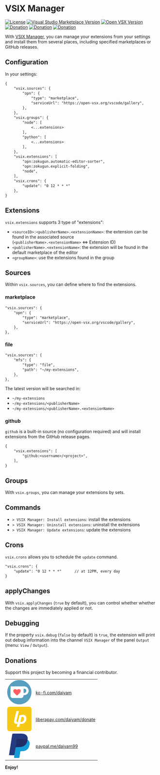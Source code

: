 VSIX Manager
============

[![License](https://img.shields.io/badge/license-MIT-blue.svg)](./LICENSE)
[![Visual Studio Marketplace Version](https://img.shields.io/visual-studio-marketplace/v/zokugun.vsix-manager?label=VS%20Marketplace)](https://marketplace.visualstudio.com/items?itemName=zokugun.vsix-manager)
[![Open VSX Version](https://img.shields.io/open-vsx/v/zokugun/vsix-manager?label=Open%20VSX)](https://open-vsx.org/extension/zokugun/vsix-manager)
[![Donation](https://img.shields.io/badge/donate-ko--fi-green)](https://ko-fi.com/daiyam)
[![Donation](https://img.shields.io/badge/donate-liberapay-green)](https://liberapay.com/daiyam/donate)
[![Donation](https://img.shields.io/badge/donate-paypal-green)](https://paypal.me/daiyam99)

With [VSIX Manager](https://github.com/zokugun/vscode-vsix-manager), you can manage your extensions from your settings and install them from several places, including specified marketplaces or GitHub releases.

Configuration
-------------

In your settings:

```jsonc
{
    "vsix.sources": {
        "opn": {
            "type": "marketplace",
            "serviceUrl": "https://open-vsx.org/vscode/gallery",
        },
    },
    "vsix.groups": {
        "node": [
            <...extensions>
        ],
        "python": [
            <...extensions>
        ],
    },
    "vsix.extensions": [
        "opn:zokugun.automatic-editor-sorter",
        "opn:zokugun.explicit-folding",
        "node",
    ],
    "vsix.crons": {
        "update": "0 12 * * *"
    },
}
```

Extensions
----------

`vsix.extensions` supports 3 type of "extensions":
- `<sourceID>:<publisherName>.<extensionName>`: the extension can be found in the associated source<br>
    (`<publisherName>.<extensionName>` <=> Extension ID)
- `<publisherName>.<extensionName>`: the extension will be found in the default marketplace of the editor
- `<groupName>`: use the extensions found in the group

Sources
-------

Within `vsix.sources`, you can define where to find the extensions.

### marketplace

```jsonc
"vsix.sources": {
    "opn": {
        "type": "marketplace",
        "serviceUrl": "https://open-vsx.org/vscode/gallery",
    },
},
```

### file

```jsonc
"vsix.sources": {
    "mfs": {
        "type": "file",
        "path": "~/my-extensions",
    },
},
```

The latest version will be searched in:
- `~/my-extensions`
- `~/my-extensions/<publisherName>`
- `~/my-extensions/<publisherName>.<extensionName>`

### github

`github` is a built-in source (no configuration required) and will install extensions from the GitHub release pages.

```jsonc
{
    "vsix.extensions": [
        "github:<username>/<project>",
    ],
}
```

Groups
------

With `vsix.groups`, you can manage your extensions by sets.

Commands
--------

- `> VSIX Manager: Install extensions`: install the extensions
- `> VSIX Manager: Uninstall extensions`: uninstall the extensions
- `> VSIX Manager: Update extensions`: update the extensions

Crons
-----

`vsix.crons` allows you to schedule the `update` command.

```jsonc
"vsix.crons": {
    "update": "0 12 * * *"      // at 12PM, every day
}
```

applyChanges
------------

With `vsix.applyChanges` (`true` by default), you can control whether whether the changes are immediately applied or not.

Debugging
---------

If the property `vsix.debug` (`false` by default) is `true`, the extension will print out debug information into the channel `VSIX Manager` of the panel `Output` (menu: `View` / `Output`).

Donations
---------

Support this project by becoming a financial contributor.

<table>
    <tr>
        <td><img src="https://raw.githubusercontent.com/daiyam/assets/master/icons/256/funding_kofi.png" alt="Ko-fi" width="80px" height="80px"></td>
        <td><a href="https://ko-fi.com/daiyam" target="_blank">ko-fi.com/daiyam</a></td>
    </tr>
    <tr>
        <td><img src="https://raw.githubusercontent.com/daiyam/assets/master/icons/256/funding_liberapay.png" alt="Liberapay" width="80px" height="80px"></td>
        <td><a href="https://liberapay.com/daiyam/donate" target="_blank">liberapay.com/daiyam/donate</a></td>
    </tr>
    <tr>
        <td><img src="https://raw.githubusercontent.com/daiyam/assets/master/icons/256/funding_paypal.png" alt="PayPal" width="80px" height="80px"></td>
        <td><a href="https://paypal.me/daiyam99" target="_blank">paypal.me/daiyam99</a></td>
    </tr>
</table>

**Enjoy!**
